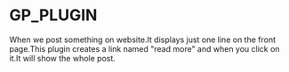 # GP_PLUGIN
When we post something on website.It displays just one line on the front page.This plugin creates a link named "read more" and when you click on it.It will show the whole post.
